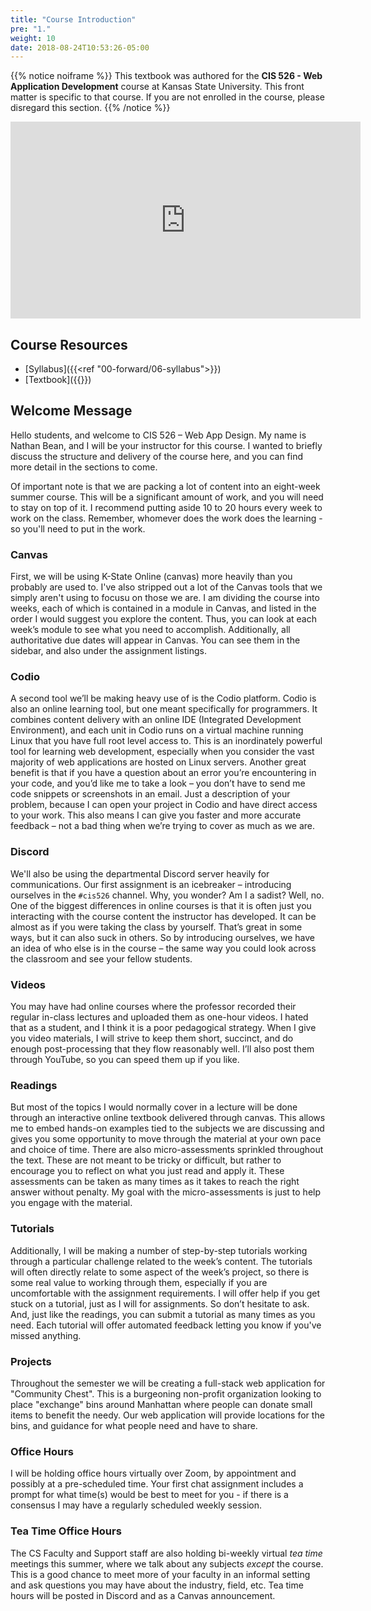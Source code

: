 ```yaml
---
title: "Course Introduction"
pre: "1."
weight: 10
date: 2018-08-24T10:53:26-05:00
---
```


{{% notice noiframe %}}
This textbook was authored for the **CIS 526 - Web Application Development** course at Kansas State University.  This front matter is specific to that course.  If you are not enrolled in the course, please disregard this section.
{{% /notice %}}

<iframe width="560" height="315" src="https://www.youtube.com/embed/6LQVVQCm8VY" frameborder="0" allow="accelerometer; autoplay; encrypted-media; gyroscope; picture-in-picture" allowfullscreen></iframe>

## Course Resources

* [Syllabus]({{<ref "00-forward/06-syllabus">}})
* [Textbook]({{<param textbookURL>}})

## Welcome Message 
Hello students, and welcome to CIS 526 – Web App Design.  My name is Nathan Bean, and I will be your instructor for this course.  I wanted to briefly discuss the structure and delivery of the course here, and you can find more detail in the sections to come.

Of important note is that we are packing a lot of content into an eight-week summer course.  This will be a significant amount of work, and you will need to stay on top of it.  I recommend putting aside 10 to 20 hours every week to work on the class.  Remember, whomever does the work does the learning - so you'll need to put in the work.

### Canvas

First, we will be using K-State Online (canvas) more heavily than you probably are used to.  I've also stripped out a lot of the Canvas tools that we simply aren't using to focusu on those we are.  I am dividing the course into weeks, each of which is contained in a module in Canvas, and listed in the order I would suggest you explore the content.  Thus, you can look at each week’s module to see what you need to accomplish.  Additionally, all authoritative due dates will appear in Canvas.  You can see them in the sidebar, and also under the assignment listings.

### Codio

A second tool we’ll be making heavy use of is the Codio platform.  Codio is also an online learning tool, but one meant specifically for programmers.  It combines content delivery with an online IDE (Integrated Development Environment), and each unit in Codio runs on a virtual machine running Linux that you have full root level access to.  This is an inordinately powerful tool for learning web development, especially when you consider the vast majority of web applications are hosted on Linux servers.  Another great benefit is that if you have a question about an error you’re encountering in your code, and you’d like me to take a look – you don’t have to send me code snippets or screenshots in an email.  Just a description of your problem, because I can open your project in Codio and have direct access to your work. This also means I can give you faster and more accurate feedback – not a bad thing when we’re trying to cover as much as we are.

### Discord

We'll also be using the departmental Discord server heavily for communications.  Our first assignment is an icebreaker – introducing ourselves in the `#cis526` channel.  Why, you wonder?  Am I a sadist?  Well, no.  One of the biggest differences in online courses is that it is often just you interacting with the course content the instructor has developed.  It can be almost as if you were taking the class by yourself.  That’s great in some ways, but it can also suck in others.  So by introducing ourselves, we have an idea of who else is in the course – the same way you could look across the classroom and see your fellow students.

### Videos

You may have had online courses where the professor recorded their regular in-class lectures and uploaded them as one-hour videos.  I hated that as a student, and I think it is a poor pedagogical strategy.  When I give you video materials, I will strive to keep them short, succinct, and do enough post-processing that they flow reasonably well.  I’ll also post them through YouTube, so you can speed them up if you like.

### Readings

But most of the topics I would normally cover in a lecture will be done through an interactive online textbook delivered through canvas.  This allows me to embed hands-on examples tied to the subjects we are discussing and gives you some opportunity to move through the material at your own pace and choice of time.  There are also micro-assessments sprinkled throughout the text.  These are not meant to be tricky or difficult, but rather to encourage you to reflect on what you just read and apply it.  These assessments can be taken as many times as it takes to reach the right answer without penalty.   My goal with the micro-assessments is just to help you engage with the material.

### Tutorials

Additionally, I will be making a number of step-by-step tutorials working through a particular challenge related to the week’s content.  The tutorials will often directly relate to some aspect of the week’s project, so there is some real value to working through them, especially if you are uncomfortable with the assignment requirements.  I will offer help if you get stuck on a tutorial, just as I will for assignments.  So don’t hesitate to ask.  And, just like the readings, you can submit a tutorial as many times as you need.  Each tutorial will offer automated feedback letting you know if you've missed anything.

### Projects 

Throughout the semester we will be creating a full-stack web application for "Community Chest".  This is a burgeoning non-profit organization looking to place "exchange" bins around Manhattan where people can donate small items to benefit the needy.  Our web application will provide locations for the bins, and guidance for what people need and have to share.

### Office Hours 

I will be holding office hours virtually over Zoom, by appointment and possibly at a pre-scheduled time.  Your first chat assignment includes a prompt for what time(s) would be best to meet for you - if there is a consensus I may have a regularly scheduled weekly session.  

### Tea Time Office Hours

The CS Faculty and Support staff are also holding bi-weekly virtual _tea time_ meetings this summer, where we talk about any subjects _except_ the course.  This is a good chance to meet more of your faculty in an informal setting and ask questions you may have about the industry, field, etc.  Tea time hours will be posted in Discord and as a Canvas announcement.